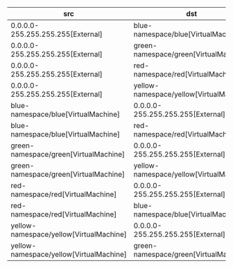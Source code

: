 | src | dst | conn |
|-----|-----|------|
| 0.0.0.0-255.255.255.255[External] | blue-namespace/blue[VirtualMachine] | All Connections |
| 0.0.0.0-255.255.255.255[External] | green-namespace/green[VirtualMachine] | All Connections |
| 0.0.0.0-255.255.255.255[External] | red-namespace/red[VirtualMachine] | All Connections |
| 0.0.0.0-255.255.255.255[External] | yellow-namespace/yellow[VirtualMachine] | All Connections |
| blue-namespace/blue[VirtualMachine] | 0.0.0.0-255.255.255.255[External] | All Connections |
| blue-namespace/blue[VirtualMachine] | red-namespace/red[VirtualMachine] | All Connections |
| green-namespace/green[VirtualMachine] | 0.0.0.0-255.255.255.255[External] | All Connections |
| green-namespace/green[VirtualMachine] | yellow-namespace/yellow[VirtualMachine] | All Connections |
| red-namespace/red[VirtualMachine] | 0.0.0.0-255.255.255.255[External] | All Connections |
| red-namespace/red[VirtualMachine] | blue-namespace/blue[VirtualMachine] | All Connections |
| yellow-namespace/yellow[VirtualMachine] | 0.0.0.0-255.255.255.255[External] | All Connections |
| yellow-namespace/yellow[VirtualMachine] | green-namespace/green[VirtualMachine] | All Connections |
